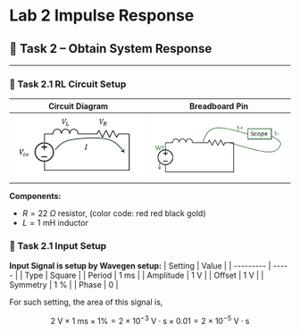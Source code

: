 # Lab 2 Impulse Response


## :dart: Task 2 – Obtain System Response
---

### 📌 Task 2.1 RL Circuit Setup

| **Circuit Diagram** | **Breadboard Pin** |
|---------------------|------------------------------|
| <img src="Pic/circuitdiagram.png" width="380"> | <img src="Pic/realcircuit.png" width="380"> |

**Components:**
- $R = 22~\Omega$ resistor, (color code: red red black gold)
- $L = 1~\mathrm{mH}$ inductor  

### 📌 Task 2.1 Input Setup
**Input Signal is setup by Wavegen setup:**
| Setting   | Value |
| --------- | ----- |
| Type |  Square     |
| Period  |    1 ms   |
| Amplitude |   1 V    |
| Offset    |   1 V    |
| Symmetry    |   1 %    |
| Phase    |   0    |

For such setting, the area of this signal is,

$$
2~\mathrm{V} \times 1~\mathrm{ms} \times 1\% 
= 2 \times 10^{-3}~\mathrm{V \cdot s} \times 0.01
= 2 \times 10^{-5}~\mathrm{V \cdot s}
$$

